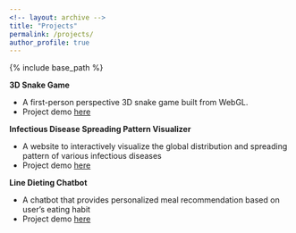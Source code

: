 ```yaml
---
<!-- layout: archive -->
title: "Projects"
permalink: /projects/
author_profile: true
---
```


{% include base_path %}

**3D Snake Game**
* A first-person perspective 3D snake game built from WebGL.
* Project demo [here](https://jayliu0911.github.io/3D-Snake-Game-COMP5411)

**Infectious Disease Spreading Pattern Visualizer**
* A website to interactively visualize the global distribution and spreading pattern of various infectious diseases
* Project demo [here](https://jayliu0911.github.io/Infectious-Disease-Spreading-Pattern-Visualizer-CX4242)

**Line Dieting Chatbot**
* A chatbot that provides personalized meal recommendation based on user’s eating habit
* Project demo [here](https://www.youtube.com/watch?v=0kIVp1MBxX0&feature=youtu.be)
